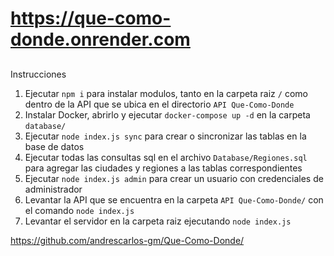 # https://que-como-donde.onrender.com
## 

Instrucciones

1. Ejecutar `npm i` para instalar modulos, tanto en la carpeta raiz `/` como dentro de la API que se ubica en el directorio `API Que-Como-Donde`
2. Instalar Docker, abrirlo y ejecutar `docker-compose up -d` en la carpeta `database/`
3. Ejecutar `node index.js sync` para crear o sincronizar las tablas en la base de datos
4. Ejecutar todas las consultas sql en el archivo `Database/Regiones.sql` para agregar las ciudades y regiones a las tablas correspondientes
5. Ejecutar `node index.js admin` para crear un usuario con credenciales de administrador
6. Levantar la API que se encuentra en la carpeta `API Que-Como-Donde/` con el comando `node index.js`
7. Levantar el servidor en la carpeta raiz ejecutando `node index.js`




https://github.com/andrescarlos-gm/Que-Como-Donde/


